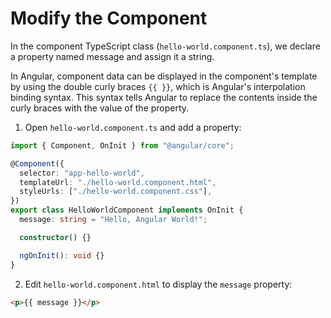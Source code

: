 # Modify the Component

In the component TypeScript class (`hello-world.component.ts`), we declare a property named message and assign it a string.

In Angular, component data can be displayed in the component's template by using the double curly braces `{{ }}`, which is Angular's interpolation binding syntax. This syntax tells Angular to replace the contents inside the curly braces with the value of the property.

1. Open `hello-world.component.ts` and add a property:

```typescript
import { Component, OnInit } from "@angular/core";

@Component({
  selector: "app-hello-world",
  templateUrl: "./hello-world.component.html",
  styleUrls: ["./hello-world.component.css"],
})
export class HelloWorldComponent implements OnInit {
  message: string = "Hello, Angular World!";

  constructor() {}

  ngOnInit(): void {}
}
```

2. Edit `hello-world.component.html` to display the `message` property:

```html
<p>{{ message }}</p>
```
